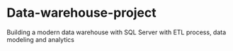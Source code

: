 # Data-warehouse-project
Building a modern data warehouse with SQL Server with ETL process, data modeling and analytics 
